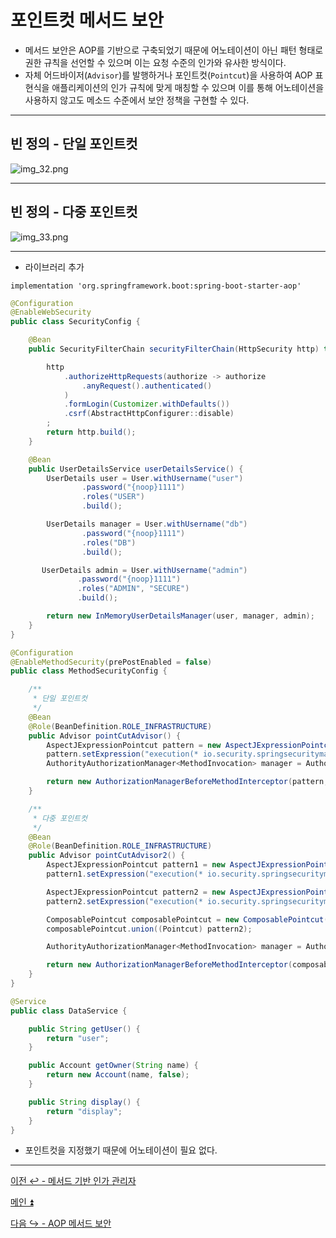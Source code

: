 # 포인트컷 메서드 보안

- 메서드 보안은 AOP를 기반으로 구축되었기 때문에 어노테이션이 아닌 패턴 형태로 권한 규칙을 선언할 수 있으며 이는 요청 수준의 인가와 유사한 방식이다.
- 자체 어드바이저(`Advisor`)를 발행하거나 포인트컷(`Pointcut`)을 사용하여 AOP 표현식을 애플리케이션의 인가 규칙에 맞게 매칭할 수 있으며 이를 통해 어노테이션을
    사용하지 않고도 메소드 수준에서 보안 정책을 구현할 수 있다.

---

## 빈 정의 - 단일 포인트컷

![img_32.png](image/img_32.png)

---

## 빈 정의 - 다중 포인트컷

![img_33.png](image/img_33.png)

---

- 라이브러리 추가
```text
implementation 'org.springframework.boot:spring-boot-starter-aop'
```

```java
@Configuration
@EnableWebSecurity
public class SecurityConfig {

    @Bean
    public SecurityFilterChain securityFilterChain(HttpSecurity http) throws Exception {

        http
            .authorizeHttpRequests(authorize -> authorize
                .anyRequest().authenticated()
            )
            .formLogin(Customizer.withDefaults())
            .csrf(AbstractHttpConfigurer::disable)
        ;
        return http.build();
    }

    @Bean
    public UserDetailsService userDetailsService() {
        UserDetails user = User.withUsername("user")
                .password("{noop}1111")
                .roles("USER")
                .build();

        UserDetails manager = User.withUsername("db")
                .password("{noop}1111")
                .roles("DB")
                .build();

       UserDetails admin = User.withUsername("admin")
               .password("{noop}1111")
               .roles("ADMIN", "SECURE")
               .build();

        return new InMemoryUserDetailsManager(user, manager, admin);
    }
}
```
```java
@Configuration
@EnableMethodSecurity(prePostEnabled = false)
public class MethodSecurityConfig {

    /**
     * 단일 포인트컷
     */
    @Bean
    @Role(BeanDefinition.ROLE_INFRASTRUCTURE)
    public Advisor pointCutAdvisor() {
        AspectJExpressionPointcut pattern = new AspectJExpressionPointcut();
        pattern.setExpression("execution(* io.security.springsecuritymaster.DataService.getUser(..))");
        AuthorityAuthorizationManager<MethodInvocation> manager = AuthorityAuthorizationManager.hasRole("USER");

        return new AuthorizationManagerBeforeMethodInterceptor(pattern, manager);
    }

    /**
     * 다중 포인트컷
     */
    @Bean
    @Role(BeanDefinition.ROLE_INFRASTRUCTURE)
    public Advisor pointCutAdvisor2() {
        AspectJExpressionPointcut pattern1 = new AspectJExpressionPointcut();
        pattern1.setExpression("execution(* io.security.springsecuritymaster.DataService.getUser(..))");

        AspectJExpressionPointcut pattern2 = new AspectJExpressionPointcut();
        pattern2.setExpression("execution(* io.security.springsecuritymaster.DataService.getOwner(..))");

        ComposablePointcut composablePointcut = new ComposablePointcut((Pointcut) pattern1);
        composablePointcut.union((Pointcut) pattern2);

        AuthorityAuthorizationManager<MethodInvocation> manager = AuthorityAuthorizationManager.hasRole("USER");

        return new AuthorizationManagerBeforeMethodInterceptor(composablePointcut, manager);
    }
}
```
```java
@Service
public class DataService {

    public String getUser() {
        return "user";
    }

    public Account getOwner(String name) {
        return new Account(name, false);
    }

    public String display() {
        return "display";
    }
}
```

- 포인트컷을 지정했기 때문에 어노테이션이 필요 없다.

---

[이전 ↩️ - 메서드 기반 인가 관리자](https://github.com/genesis12345678/TIL/blob/main/Spring/security/security/AuthorizationProcess/PreAuthorizeAuthorizationManager.md)

[메인 ⏫](https://github.com/genesis12345678/TIL/blob/main/Spring/security/security/main.md)

[다음 ↪️ - AOP 메서드 보안](https://github.com/genesis12345678/TIL/blob/main/Spring/security/security/AuthorizationProcess/AOP.md)